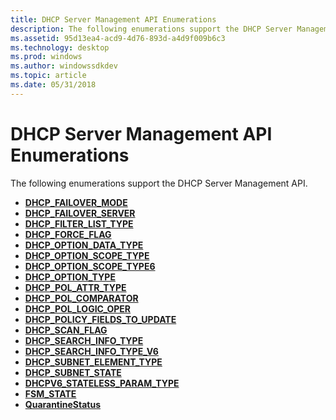 ```yaml
---
title: DHCP Server Management API Enumerations
description: The following enumerations support the DHCP Server Management API.
ms.assetid: 95d13ea4-acd9-4d76-893d-a4d9f009b6c3
ms.technology: desktop
ms.prod: windows
ms.author: windowssdkdev
ms.topic: article
ms.date: 05/31/2018
---
```


# DHCP Server Management API Enumerations

The following enumerations support the DHCP Server Management API.

-   [**DHCP\_FAILOVER\_MODE**](/previous-versions/windows/desktop/api/dhcpsapi/ne-dhcpsapi-_dhcp_failover_mode)
-   [**DHCP\_FAILOVER\_SERVER**](/previous-versions/windows/desktop/api/dhcpsapi/ne-dhcpsapi-_dhcp_failover_server)
-   [**DHCP\_FILTER\_LIST\_TYPE**](/previous-versions/windows/desktop/api/Dhcpsapi/ne-dhcpsapi-_dhcp_filter_list_type)
-   [**DHCP\_FORCE\_FLAG**](/previous-versions/windows/desktop/api/Dhcpsapi/ne-dhcpsapi-_dhcp_force_flag)
-   [**DHCP\_OPTION\_DATA\_TYPE**](/previous-versions/windows/desktop/api/Dhcpsapi/ne-dhcpsapi-_dhcp_option_data_type)
-   [**DHCP\_OPTION\_SCOPE\_TYPE**](/previous-versions/windows/desktop/api/Dhcpsapi/ne-dhcpsapi-_dhcp_option_scope_type)
-   [**DHCP\_OPTION\_SCOPE\_TYPE6**](/previous-versions/windows/desktop/api/Dhcpsapi/ne-dhcpsapi-_dhcp_option_scope_type6)
-   [**DHCP\_OPTION\_TYPE**](/previous-versions/windows/desktop/api/Dhcpsapi/ne-dhcpsapi-_dhcp_option_type)
-   [**DHCP\_POL\_ATTR\_TYPE**](/previous-versions/windows/desktop/api/dhcpsapi/ne-dhcpsapi-dhcp_pol_attr_type)
-   [**DHCP\_POL\_COMPARATOR**](/previous-versions/windows/desktop/api/dhcpsapi/ne-dhcpsapi-dhcp_pol_comparator)
-   [**DHCP\_POL\_LOGIC\_OPER**](/previous-versions/windows/desktop/api/dhcpsapi/ne-dhcpsapi-dhcp_pol_logic_oper)
-   [**DHCP\_POLICY\_FIELDS\_TO\_UPDATE**](/previous-versions/windows/desktop/api/dhcpsapi/ne-dhcpsapi-dhcp_policy_fields_to_update)
-   [**DHCP\_SCAN\_FLAG**](/previous-versions/windows/desktop/api/Dhcpsapi/ne-dhcpsapi-_dhcp_scan_flag)
-   [**DHCP\_SEARCH\_INFO\_TYPE**](/previous-versions/windows/desktop/api/Dhcpsapi/ne-dhcpsapi-_dhcp_client_search_type)
-   [**DHCP\_SEARCH\_INFO\_TYPE\_V6**](/previous-versions/windows/desktop/api/Dhcpsapi/ne-dhcpsapi-_dhcp_client_search_type_v6)
-   [**DHCP\_SUBNET\_ELEMENT\_TYPE**](/previous-versions/windows/desktop/api/Dhcpsapi/ne-dhcpsapi-_dhcp_subnet_element_type_v5)
-   [**DHCP\_SUBNET\_STATE**](/previous-versions/windows/desktop/api/Dhcpsapi/ne-dhcpsapi-_dhcp_subnet_state)
-   [**DHCPV6\_STATELESS\_PARAM\_TYPE**](/previous-versions/windows/desktop/api/dhcpsapi/ne-dhcpsapi-dhcpv6_stateless_param_type)
-   [**FSM\_STATE**](/previous-versions/windows/desktop/api/dhcpsapi/ne-dhcpsapi-_fsm_state)
-   [**QuarantineStatus**](/previous-versions/windows/desktop/api/dhcpsapi/ne-dhcpsapi-_quarantinestatus)

 

 





